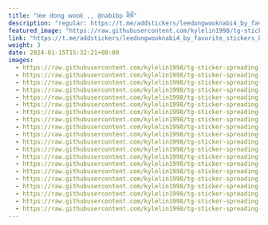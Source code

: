 ```yaml
---
title: "𝗅𝖾𝖾 𝖽𝗈𝗇𝗀 𝗐𝗈𝗈𝗄 ,, @nabibp ཐིཋྀ"
description: "regular: https://t.me/addstickers/leedongwooknabi4_by_favorite_stickers_bot"
featured_image: "https://raw.githubusercontent.com/kylelin1998/tg-sticker-spreading-worldwide-images/main/img/93454566-4374-48df-a55c-61df88f3a358.jpg"
link: "https://t.me/addstickers/leedongwooknabi4_by_favorite_stickers_bot"
weight: 3
date: 2024-01-15T15:32:21+08:00
images:
  - https://raw.githubusercontent.com/kylelin1998/tg-sticker-spreading-worldwide-images/main/img/93454566-4374-48df-a55c-61df88f3a358.jpg
  - https://raw.githubusercontent.com/kylelin1998/tg-sticker-spreading-worldwide-images/main/img/69df68cb-1c4e-43a6-bfb9-6701fc755048.jpg
  - https://raw.githubusercontent.com/kylelin1998/tg-sticker-spreading-worldwide-images/main/img/4083f875-be24-4558-9261-4cdc90d8d488.jpg
  - https://raw.githubusercontent.com/kylelin1998/tg-sticker-spreading-worldwide-images/main/img/2702875b-3669-41e9-93aa-2bc34cbbdcdf.jpg
  - https://raw.githubusercontent.com/kylelin1998/tg-sticker-spreading-worldwide-images/main/img/05f23329-db11-4006-a2e3-8ca1f28cff2b.jpg
  - https://raw.githubusercontent.com/kylelin1998/tg-sticker-spreading-worldwide-images/main/img/191b279f-0a27-4905-b81d-555256478076.jpg
  - https://raw.githubusercontent.com/kylelin1998/tg-sticker-spreading-worldwide-images/main/img/4644128f-a4b9-4f5c-8886-df6e0dc9ef1b.jpg
  - https://raw.githubusercontent.com/kylelin1998/tg-sticker-spreading-worldwide-images/main/img/ac6dfd97-26ac-472e-8756-4b9ffbde7520.jpg
  - https://raw.githubusercontent.com/kylelin1998/tg-sticker-spreading-worldwide-images/main/img/d4e13b1e-1419-4177-b6be-8b569e82b896.jpg
  - https://raw.githubusercontent.com/kylelin1998/tg-sticker-spreading-worldwide-images/main/img/2d733657-96f2-4378-8645-efeb3b3c30e1.jpg
  - https://raw.githubusercontent.com/kylelin1998/tg-sticker-spreading-worldwide-images/main/img/3cdd491a-832c-4247-8198-89d3fef1689e.jpg
  - https://raw.githubusercontent.com/kylelin1998/tg-sticker-spreading-worldwide-images/main/img/db980214-5c59-414c-bd18-84a3c0afcc84.jpg
  - https://raw.githubusercontent.com/kylelin1998/tg-sticker-spreading-worldwide-images/main/img/fb52a5a6-7865-4e15-a129-eb0cccec67e6.jpg
  - https://raw.githubusercontent.com/kylelin1998/tg-sticker-spreading-worldwide-images/main/img/dd89a8fb-14eb-40bb-9538-1b800697aef9.jpg
  - https://raw.githubusercontent.com/kylelin1998/tg-sticker-spreading-worldwide-images/main/img/44cb548e-6e3f-49fc-8594-6d353cb53c51.jpg
  - https://raw.githubusercontent.com/kylelin1998/tg-sticker-spreading-worldwide-images/main/img/18ba8c5d-0007-4b34-bc26-b72dde74261c.jpg
  - https://raw.githubusercontent.com/kylelin1998/tg-sticker-spreading-worldwide-images/main/img/8c4ecaa8-e5ac-4384-82ac-edd98d0763cd.jpg
  - https://raw.githubusercontent.com/kylelin1998/tg-sticker-spreading-worldwide-images/main/img/8c677554-6cd0-48c6-b13f-1817175a9187.jpg
  - https://raw.githubusercontent.com/kylelin1998/tg-sticker-spreading-worldwide-images/main/img/50a1875d-9cc3-43f5-82c3-570e429e2eee.jpg
  - https://raw.githubusercontent.com/kylelin1998/tg-sticker-spreading-worldwide-images/main/img/dbcf9193-1f6a-485e-a47b-c4b810419b10.jpg
---
```

